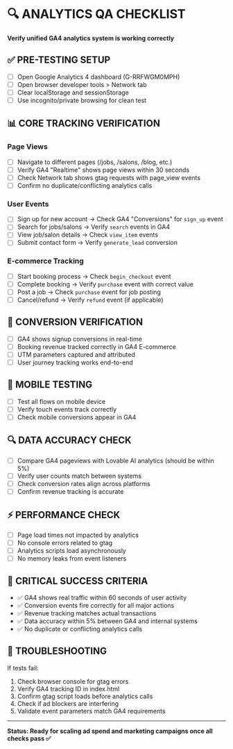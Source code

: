 # 🔍 ANALYTICS QA CHECKLIST
**Verify unified GA4 analytics system is working correctly**

## ✅ PRE-TESTING SETUP
- [ ] Open Google Analytics 4 dashboard (G-RRFWGM0MPH)
- [ ] Open browser developer tools > Network tab
- [ ] Clear localStorage and sessionStorage
- [ ] Use incognito/private browsing for clean test

## 📊 CORE TRACKING VERIFICATION

### Page Views
- [ ] Navigate to different pages (/jobs, /salons, /blog, etc.)
- [ ] Verify GA4 "Realtime" shows page views within 30 seconds
- [ ] Check Network tab shows gtag requests with page_view events
- [ ] Confirm no duplicate/conflicting analytics calls

### User Events
- [ ] Sign up for new account → Check GA4 "Conversions" for `sign_up` event
- [ ] Search for jobs/salons → Verify `search` events in GA4
- [ ] View job/salon details → Check `view_item` events
- [ ] Submit contact form → Verify `generate_lead` conversion

### E-commerce Tracking
- [ ] Start booking process → Check `begin_checkout` event
- [ ] Complete booking → Verify `purchase` event with correct value
- [ ] Post a job → Check `purchase` event for job posting
- [ ] Cancel/refund → Verify `refund` event (if applicable)

## 🎯 CONVERSION VERIFICATION
- [ ] GA4 shows signup conversions in real-time
- [ ] Booking revenue tracked correctly in GA4 E-commerce
- [ ] UTM parameters captured and attributed
- [ ] User journey tracking works end-to-end

## 📱 MOBILE TESTING
- [ ] Test all flows on mobile device
- [ ] Verify touch events track correctly
- [ ] Check mobile conversions appear in GA4

## 🔍 DATA ACCURACY CHECK
- [ ] Compare GA4 pageviews with Lovable AI analytics (should be within 5%)
- [ ] Verify user counts match between systems
- [ ] Check conversion rates align across platforms
- [ ] Confirm revenue tracking is accurate

## ⚡ PERFORMANCE CHECK
- [ ] Page load times not impacted by analytics
- [ ] No console errors related to gtag
- [ ] Analytics scripts load asynchronously
- [ ] No memory leaks from event listeners

## 🚨 CRITICAL SUCCESS CRITERIA
- ✅ GA4 shows real traffic within 60 seconds of user activity
- ✅ Conversion events fire correctly for all major actions
- ✅ Revenue tracking matches actual transactions
- ✅ Data accuracy within 5% between GA4 and internal systems
- ✅ No duplicate or conflicting analytics calls

## 🔧 TROUBLESHOOTING
If tests fail:
1. Check browser console for gtag errors
2. Verify GA4 tracking ID in index.html
3. Confirm gtag script loads before analytics calls
4. Check if ad blockers are interfering
5. Validate event parameters match GA4 requirements

---
**Status: Ready for scaling ad spend and marketing campaigns once all checks pass ✅**
